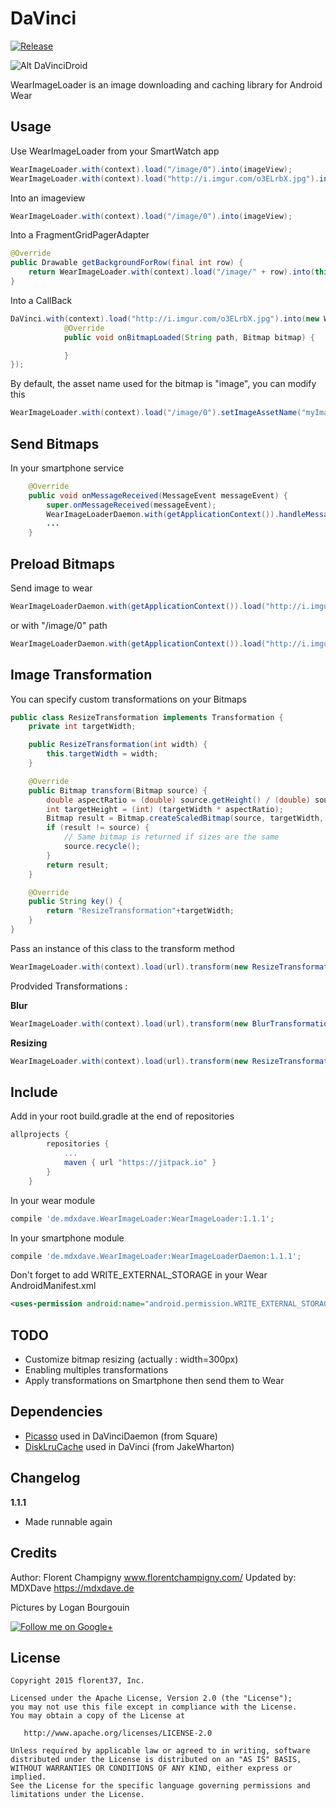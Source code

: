 DaVinci
=======

[![Release](https://jitpack.io/v/de.mdxdave/WearImageLoader.svg?style=flat-square)](https://jitpack.io/#de.mdxdave/WearImageLoader)

![Alt DaVinciDroid](https://raw.githubusercontent.com/florent37/DaVinci/master/mobile/src/main/res/drawable-hdpi/davinci_new_small.jpg)

WearImageLoader is an image downloading and caching library for Android Wear

Usage
--------

Use WearImageLoader from your SmartWatch app
```java
WearImageLoader.with(context).load("/image/0").into(imageView);
WearImageLoader.with(context).load("http://i.imgur.com/o3ELrbX.jpg").into(imageView);
```

Into an imageview
```java
WearImageLoader.with(context).load("/image/0").into(imageView);
```

Into a FragmentGridPagerAdapter
```java
@Override
public Drawable getBackgroundForRow(final int row) {
    return WearImageLoader.with(context).load("/image/" + row).into(this, row);
}
```

Into a CallBack
```java
DaVinci.with(context).load("http://i.imgur.com/o3ELrbX.jpg").into(new WearImageLoader.Callback() {
            @Override
            public void onBitmapLoaded(String path, Bitmap bitmap) {

            }
});
```

By default, the asset name used for the bitmap is "image", you can modify this 
```java
WearImageLoader.with(context).load("/image/0").setImageAssetName("myImage").into(imageView);
```

Send Bitmaps
--------

In your smartphone service
```java
    @Override
    public void onMessageReceived(MessageEvent messageEvent) {
        super.onMessageReceived(messageEvent);
        WearImageLoaderDaemon.with(getApplicationContext()).handleMessage(messageEvent);
        ...
    }
```

Preload Bitmaps
--------

Send image to wear
```java
WearImageLoaderDaemon.with(getApplicationContext()).load("http://i.imgur.com/o3ELrbX.jpg").send();
```

or with "/image/0" path
```java
WearImageLoaderDaemon.with(getApplicationContext()).load("http://i.imgur.com/o3ELrbX.jpg").into("/image/0");
```

Image Transformation
--------

You can specify custom transformations on your Bitmaps

```java
public class ResizeTransformation implements Transformation {
    private int targetWidth;

    public ResizeTransformation(int width) {
        this.targetWidth = width;
    }

    @Override
    public Bitmap transform(Bitmap source) {
        double aspectRatio = (double) source.getHeight() / (double) source.getWidth();
        int targetHeight = (int) (targetWidth * aspectRatio);
        Bitmap result = Bitmap.createScaledBitmap(source, targetWidth, targetHeight, false);
        if (result != source) {
            // Same bitmap is returned if sizes are the same
            source.recycle();
        }
        return result;
    }

    @Override
    public String key() {
        return "ResizeTransformation"+targetWidth;
    }
}
```

Pass an instance of this class to the transform method

```java
WearImageLoader.with(context).load(url).transform(new ResizeTransformation(300)).into(imageView);
```

Prodvided Transformations :

**Blur**
```java
WearImageLoader.with(context).load(url).transform(new BlurTransformation()).into(imageView);
```

**Resizing**
```java
WearImageLoader.with(context).load(url).transform(new ResizeTransformation(maxWidth)).into(imageView);
```

Include
-------
Add in your root build.gradle at the end of repositories

```groovy
allprojects {
		repositories {
			...
			maven { url "https://jitpack.io" }
		}
	}
```


In your wear module
```groovy
compile 'de.mdxdave.WearImageLoader:WearImageLoader:1.1.1';
```

In your smartphone module 
```groovy
compile 'de.mdxdave.WearImageLoader:WearImageLoaderDaemon:1.1.1';
```

Don't forget to add WRITE_EXTERNAL_STORAGE in your Wear AndroidManifest.xml
```xml
<uses-permission android:name="android.permission.WRITE_EXTERNAL_STORAGE"/>
```

TODO
--------

- Customize bitmap resizing (actually : width=300px)
- Enabling multiples transformations
- Apply transformations on Smartphone then send them to Wear


Dependencies
-------

* [Picasso][picasso] used in DaVinciDaemon (from Square)
* [DiskLruCache][disklrucache] used in DaVinci (from JakeWharton)

Changelog
-------

**1.1.1**
- Made runnable again

Credits
-------

Author: Florent Champigny www.florentchampigny.com/
Updated by: MDXDave https://mdxdave.de 


Pictures by Logan Bourgouin

<a href="https://plus.google.com/+LoganBOURGOIN">
  <img alt="Follow me on Google+"
       src="https://raw.githubusercontent.com/florent37/DaVinci/master/mobile/src/main/res/drawable-hdpi/gplus.png" />
</a>

License
--------

    Copyright 2015 florent37, Inc.

    Licensed under the Apache License, Version 2.0 (the "License");
    you may not use this file except in compliance with the License.
    You may obtain a copy of the License at

       http://www.apache.org/licenses/LICENSE-2.0

    Unless required by applicable law or agreed to in writing, software
    distributed under the License is distributed on an "AS IS" BASIS,
    WITHOUT WARRANTIES OR CONDITIONS OF ANY KIND, either express or implied.
    See the License for the specific language governing permissions and
    limitations under the License.


[snap]: https://oss.sonatype.org/content/repositories/snapshots/
[android_doc]: https://developer.android.com/training/wearables/data-layer/assets.html
[tuto_wear]: http://tutos-android-france.com/developper-une-application-pour-les-montres-android-wear/
[picasso]: https://github.com/square/picasso
[disklrucache]: https://github.com/JakeWharton/DiskLruCache
